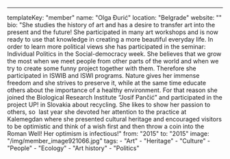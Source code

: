 ---
  templateKey: "member"
  name: "Olga Đurić"
  location: "Belgrade"
  website: ""
  bio: "She studies the history of art and has a desire to transfer art into the present and the future! She participated in many art workshops and is now ready to use that knowledge in creating a more beautiful everyday life. In order to learn more political views she has participated in the seminar: Individual Politics in the Social-democracy week. She believes that we grow the most when we meet people from other parts of the world and when we try to create some funny project together with them. Therefore she participated in ISWIB and ISWI programs. Nature gives her immense freedom and she strives to preserve it, while at the same time educate others about the importance of a healthy environment. For that reason she joined the Biological Research Institute “Josif Pančić” and participated in the project UP! in Slovakia about recycling. She likes to show her passion to others, so  last year she devoted her attention to the practice at Kalemegdan where she presented cultural heritage and encouraged visitors to be optimistic and think of a wish first and then throw a coin into the Roman Well! Her optimism is infectious!"
  from: "2015"
  to: "2015"
  image: "/img/member_image921066.jpg"
  tags: 
    - "Art"
    - "Heritage"
    - "Culture"
    - "People"
    - "Ecology"
    - "Art history"
    - "Politics"
